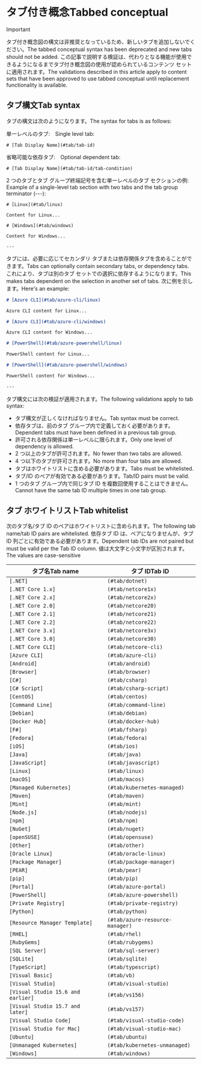 # <a name="tabbed-conceptual"></a><span data-ttu-id="7c077-101">タブ付き概念</span><span class="sxs-lookup"><span data-stu-id="7c077-101">Tabbed conceptual</span></span>

> [!IMPORTANT]
> <span data-ttu-id="7c077-102">タブ付き概念図の構文は非推奨となっているため、新しいタブを追加しないでください。</span><span class="sxs-lookup"><span data-stu-id="7c077-102">The tabbed conceptual syntax has been deprecated and new tabs should not be added.</span></span> <span data-ttu-id="7c077-103">この記事で説明する検証は、代わりとなる機能が使用できるようになるまでタブ付き概念図の使用が認められているコンテンツ セットに適用されます。</span><span class="sxs-lookup"><span data-stu-id="7c077-103">The validations described in this article apply to content sets that have been approved to use tabbed conceptual until replacement functionality is available.</span></span>

## <a name="tab-syntax"></a><span data-ttu-id="7c077-104">タブ構文</span><span class="sxs-lookup"><span data-stu-id="7c077-104">Tab syntax</span></span>

<span data-ttu-id="7c077-105">タブの構文は次のようになります。</span><span class="sxs-lookup"><span data-stu-id="7c077-105">The syntax for tabs is as follows:</span></span>

<span data-ttu-id="7c077-106">単一レベルのタブ:　</span><span class="sxs-lookup"><span data-stu-id="7c077-106">Single level tab:</span></span>

`# [Tab Display Name](#tab/tab-id)`

<span data-ttu-id="7c077-107">省略可能な依存タブ:　</span><span class="sxs-lookup"><span data-stu-id="7c077-107">Optional dependent tab:</span></span>

`# [Tab Display Name](#tab/tab-id/tab-condition)`

<span data-ttu-id="7c077-108">2 つのタブとタブ グループ終端記号を含む単一レベルのタブ セクションの例: </span><span class="sxs-lookup"><span data-stu-id="7c077-108">Example of a single-level tab section with two tabs and the tab group terminator (---):</span></span>

```
# [Linux](#tab/linux)

Content for Linux...

# [Windows](#tab/windows)

Content for Windows...

---
```

<span data-ttu-id="7c077-109">タブには、必要に応じてセカンダリ タブまたは依存関係タブを含めることができます。</span><span class="sxs-lookup"><span data-stu-id="7c077-109">Tabs can optionally contain secondary tabs, or dependency tabs.</span></span> <span data-ttu-id="7c077-110">これにより、タブは別のタブ セットでの選択に依存するようになります。</span><span class="sxs-lookup"><span data-stu-id="7c077-110">This makes tabs dependent on the selection in another set of tabs.</span></span> <span data-ttu-id="7c077-111">次に例を示します。</span><span class="sxs-lookup"><span data-stu-id="7c077-111">Here's an example:</span></span>

```markdown
# [Azure CLI](#tab/azure-cli/linux)

Azure CLI content for Linux...

# [Azure CLI](#tab/azure-cli/windows)

Azure CLI content for Windows...

# [PowerShell](#tab/azure-powershell/linux)

PowerShell content for Linux...

# [PowerShell](#tab/azure-powershell/windows)

PowerShell content for Windows...

---
```

<span data-ttu-id="7c077-112">タブ構文には次の検証が適用されます。</span><span class="sxs-lookup"><span data-stu-id="7c077-112">The following validations apply to tab syntax:</span></span>

- <span data-ttu-id="7c077-113">タブ構文が正しくなければなりません。</span><span class="sxs-lookup"><span data-stu-id="7c077-113">Tab syntax must be correct.</span></span>
- <span data-ttu-id="7c077-114">依存タブは、前のタブ グループ内で定義しておく必要があります。</span><span class="sxs-lookup"><span data-stu-id="7c077-114">Dependent tabs must have been defined in a previous tab group.</span></span>
- <span data-ttu-id="7c077-115">許可される依存関係は単一レベルに限られます。</span><span class="sxs-lookup"><span data-stu-id="7c077-115">Only one level of dependency is allowed.</span></span>
- <span data-ttu-id="7c077-116">2 つ以上のタブが許可されます。</span><span class="sxs-lookup"><span data-stu-id="7c077-116">No fewer than two tabs are allowed.</span></span>
- <span data-ttu-id="7c077-117">4 つ以下のタブが許可されます。</span><span class="sxs-lookup"><span data-stu-id="7c077-117">No more than four tabs are allowed.</span></span>
- <span data-ttu-id="7c077-118">タブはホワイトリストに含める必要があります。</span><span class="sxs-lookup"><span data-stu-id="7c077-118">Tabs must be whitelisted.</span></span>
- <span data-ttu-id="7c077-119">タブ/ID のペアが有効である必要があります。</span><span class="sxs-lookup"><span data-stu-id="7c077-119">Tab/ID pairs must be valid.</span></span>
- <span data-ttu-id="7c077-120">1 つのタブ グループ内で同じタブ ID を複数回使用することはできません。</span><span class="sxs-lookup"><span data-stu-id="7c077-120">Cannot have the same tab ID multiple times in one tab group.</span></span>

## <a name="tab-whitelist"></a><span data-ttu-id="7c077-121">タブ ホワイトリスト</span><span class="sxs-lookup"><span data-stu-id="7c077-121">Tab whitelist</span></span>

<span data-ttu-id="7c077-122">次のタブ名/タブ ID のペアはホワイトリストに含められます。</span><span class="sxs-lookup"><span data-stu-id="7c077-122">The following tab name/tab ID pairs are whitelisted.</span></span> <span data-ttu-id="7c077-123">依存タブ ID は、ペアになりませんが、タブ ID 列ごとに有効である必要があります。</span><span class="sxs-lookup"><span data-stu-id="7c077-123">Dependent tab IDs are not paired but must be valid per the Tab ID column.</span></span> <span data-ttu-id="7c077-124">値は大文字と小文字が区別されます。</span><span class="sxs-lookup"><span data-stu-id="7c077-124">The values are case-sensitive</span></span>

|<span data-ttu-id="7c077-125">タブ名</span><span class="sxs-lookup"><span data-stu-id="7c077-125">Tab name</span></span>              |<span data-ttu-id="7c077-126">タブ ID</span><span class="sxs-lookup"><span data-stu-id="7c077-126">Tab ID</span></span>            |
|----------------------|------------------|
|`[.NET]`              |`(#tab/dotnet)`   |
|`[.NET Core 1.x]`     |`(#tab/netcore1x)`|
|`[.NET Core 2.x]`     |`(#tab/netcore2x)`|
|`[.NET Core 2.0]`     |`(#tab/netcore20)`|
|`[.NET Core 2.1]`     |`(#tab/netcore21)`|
|`[.NET Core 2.2]`     |`(#tab/netcore22)`|
|`[.NET Core 3.x]`     |`(#tab/netcore3x)`|
|`[.NET Core 3.0]`     |`(#tab/netcore30)`|
|`[.NET Core CLI]`     |`(#tab/netcore-cli)`|
|`[Azure CLI]`         |`(#tab/azure-cli)`|
|`[Android]`           |`(#tab/android)`  |
|`[Browser]`           |`(#tab/browser)`  |
|`[C#]`                |`(#tab/csharp)`   |
|`[C# Script]`         |`(#tab/csharp-script)`|
|`[CentOS]`            |`(#tab/centos)`|
|`[Command Line]`      |`(#tab/command-line)`|
|`[Debian]`            |`(#tab/debian)`|
|`[Docker Hub]`        |`(#tab/docker-hub)`|
|`[F#]`                |`(#tab/fsharp)`|
|`[Fedora]`            |`(#tab/fedora)`|
|`[iOS]`               |`(#tab/ios)`      |
|`[Java]`              |`(#tab/java)`|
|`[JavaScript]`        |`(#tab/javascript)`|
|`[Linux]`             |`(#tab/linux)`    |
|`[macOS]`             |`(#tab/macos)`    |
|`[Managed Kubernetes]`|`(#tab/kubernetes-managed)`|
|`[Maven]`             |`(#tab/maven)`|
|`[Mint]`              |`(#tab/mint)`|
|`[Node.js]`           |`(#tab/nodejs)`|
|`[npm]`               |`(#tab/npm)` |
|`[NuGet]`             |`(#tab/nuget)`|
|`[openSUSE]`          |`(#tab/opensuse)`|
|`[Other]`             |`(#tab/other)` |
|`[Oracle Linux]`      |`(#tab/oracle-linux)`|
|`[Package Manager]`   |`(#tab/package-manager)` |
|`[PEAR]`              |`(#tab/pear)`|
|`[pip]`               |`(#tab/pip)`|
|`[Portal]`            |`(#tab/azure-portal)`    |
|`[PowerShell]`        |`(#tab/azure-powershell)`|
|`[Private Registry]`  |`(#tab/private-registry)`|
|`[Python]`            |`(#tab/python)`|
|`[Resource Manager Template]`|`(#tab/azure-resource-manager)`|
|`[RHEL]`              |`(#tab/rhel)`|
|`[RubyGems]`          |`(#tab/rubygems)`|
|`[SQL Server]`        |`(#tab/sql-server)`|
|`[SQLite]`            |`(#tab/sqlite)`|
|`[TypeScript]`        |`(#tab/typescript)`|
|`[Visual Basic]`      |`(#tab/vb)` |
|`[Visual Studio]`     |`(#tab/visual-studio)`|
|`[Visual Studio 15.6 and earlier]`|`(#tab/vs156)`|
|`[Visual Studio 15.7 and later]`  |`(#tab/vs157)`|
|`[Visual Studio Code]`            |`(#tab/visual-studio-code)`|
|`[Visual Studio for Mac]`         |`(#tab/visual-studio-mac)`|
|`[Ubuntu]`                        |`(#tab/ubuntu)`|
|`[Unmanaged Kubernetes]`          |`(#tab/kubernetes-unmanaged)`|
|`[Windows]`   |`(#tab/windows)`   |